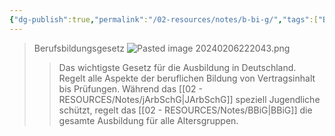 ```yaml
---
{"dg-publish":true,"permalink":"/02-resources/notes/b-bi-g/","tags":["BBiG"],"noteIcon":"","updated":"2025-08-26T16:35:02.000+02:00"}
---
```


>Berufsbildungsgesetz
![Pasted image 20240206222043.png](/img/user/02%20-%20RESOURCES/Files/IMG/Pasted%20image%2020240206222043.png)
>>Das wichtigste Gesetz für die Ausbildung in Deutschland. Regelt alle Aspekte der beruflichen Bildung von Vertragsinhalt bis Prüfungen.
>> Während das [[02 - RESOURCES/Notes/jArbSchG\|JArbSchG]] speziell Jugendliche schützt, regelt das [[02 - RESOURCES/Notes/BBiG\|BBiG]] die gesamte Ausbildung für alle Altersgruppen.